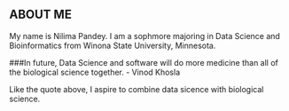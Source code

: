 ## ABOUT ME

My name is Nilima Pandey. I am a sophmore majoring in Data Science and Bioinformatics from Winona State University, Minnesota. 

###In future, Data Science and software will do more medicine than all of the biological science together.
                   - Vinod Khosla
            
            
 Like the quote above, I aspire to combine data sicence with biological science. 




